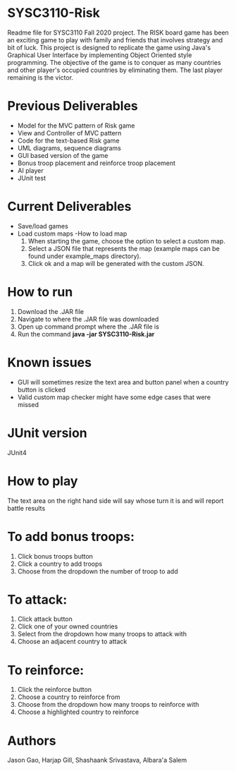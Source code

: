 # SYSC3110-Risk
Readme file for SYSC3110 Fall 2020 project. 
The RISK board game has been an exciting game to play with family and friends that involves strategy and bit of luck. This project is designed to replicate
the game using Java's Graphical User Interface by implementing Object Oriented style programming. 
The objective of the game is to conquer as many countries and other player's occupied countries by eliminating them. The last player remaining is the victor. 

# Previous Deliverables
- Model for the MVC pattern of Risk game
- View and Controller of MVC pattern
- Code for the text-based Risk game 
- UML diagrams, sequence diagrams
- GUI based version of the game
- Bonus troop placement and reinforce troop placement
- AI player
- JUnit test

# Current Deliverables
- Save/load games
- Load custom maps
  -How to load map
    1. When starting the game, choose the option to select a custom map.
    2. Select a JSON file that represents the map (example maps can be found under example_maps directory).
    3. Click ok and a map will be generated with the custom JSON.

# How to run
1. Download the .JAR file
2. Navigate to where the .JAR file was downloaded
3. Open up command prompt where the .JAR file is
4. Run the command **java -jar SYSC3110-Risk.jar**

# Known issues
- GUI will sometimes resize the text area and button panel when a country button is clicked
- Valid custom map checker might have some edge cases that were missed

# JUnit version
JUnit4

# How to play
The text area on the right hand side will say whose turn it is and will report battle results

# To add bonus troops:
1. Click bonus troops button
2. Click a country to add troops
3. Choose from the dropdown the number of troop to add

# To attack:
1. Click attack button
2. Click one of your owned countries
3. Select from the dropdown how many troops to attack with
4. Choose an adjacent country to attack

# To reinforce: 
1. Click the reinforce button
2. Choose a country to reinforce from
3. Choose from the dropdown how many troops to reinforce with
4. Choose a highlighted country to reinforce

# Authors
Jason Gao, Harjap Gill, Shashaank Srivastava, Albara'a Salem


